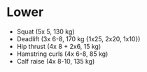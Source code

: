 # Lower
* Squat (5x 5, 130 kg)
* Deadlift (3x 6-8, 170 kg {1x25, 2x20, 1x10})
* Hip thrust (4x 8 + 2x6, 15 kg)
* Hamstring curls (4x 6-8, 85 kg)
* Calf raise (4x 8-10, 135 kg)
